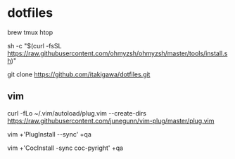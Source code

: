 # dotfiles

brew tmux htop

sh -c "$(curl -fsSL https://raw.githubusercontent.com/ohmyzsh/ohmyzsh/master/tools/install.sh)"

git clone https://github.com/itakigawa/dotfiles.git

## vim

curl -fLo ~/.vim/autoload/plug.vim --create-dirs https://raw.githubusercontent.com/junegunn/vim-plug/master/plug.vim

vim +'PlugInstall --sync' +qa

vim +'CocInstall -sync coc-pyright' +qa


